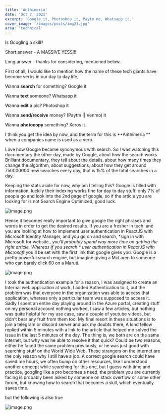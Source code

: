 ```yaml
---
title: 'Anthimeria'
date: 'Oct 7, 2021'
excerpt: 'Google it, Photoshop it, Paytm me, Whatsapp it.'
cover_image: '/images/posts/img23.jpg'
area: 'technical'
---
```

Is Googling a skill?

Short answer -  A MASSIVE YESS!!!

Long answer - thanks for considering, mentioned below.

First of all, I would like to mention how the name of these tech giants have become verbs in our day to day life,

Wanna **search** for something? Google it

Wanna **text** someone? Whatsapp it

Wanna **edit** a pic? Photoshop it

Wanna **send/receive** money? (Paytm || Venmo) it

Wanna **photocopy** something? Xeros it


I think you get the idea by now, and the term for this is **Anthimeria ** when a companies name is used as a verb.

Love how Google became synonymous with search. So I was watching this documentary the other day, made by Google, about how the search works. Brilliant documentary, they tell about the details, about how many times they change the algorithm, about suggestions, about how they get around 750000000 new searches every day, that is 15% of the total searches in a day.

Keeping the stats aside for now, why am I telling this? Google is filled with information, luckily their indexing works fine for day to day stuff. only 7% of people go and look into the 2nd page of google, so if the article you are looking for is not Search Engine Optimized, good luck. 


![image.png](https://cdn.hashnode.com/res/hashnode/image/upload/v1633626859757/uPY1C7PHV.png)

Hence it becomes really important to give google the right phrases and words in order to get the desired results. If you are a fresher in tech. and you are looking at how to implement user authentication in ReactJS with Microsoft Identity Manager, and you go on and search, *sign in with Microsoft for website *, you'll probably spend way more time on getting the right article, Whereas if you search * user authentication in ReactJS with Microsoft* you'll be set with the first link that google gives you. 
Google is a pretty powerful search engine, but imagine giving a McLaren to someone who can barely click 60 on a Maruti. 


![image.png](https://cdn.hashnode.com/res/hashnode/image/upload/v1633626119169/PRHWUN-d5.png)


I took the authentication example for a reason, I was assigned to create an Internal web application at work, I added Authentication to it, but the problem was that everyone in the organization was able to access that application, whereas only a particular team was supposed to access it. Sadly I spent an entire day playing around in the Azure portal, creating stuff on my personal account nothing worked, I saw a few articles, but nothing was quite helpful for my use case, saw a couple of youtube videos, but didn't bear any fruit from them too. My final resort in these situations is to join a telegram or discord server and ask my doubts there,
A kind fellow replied within 5 minutes with a link to the article that helped me solved the issue in the last 5 minutes of the day.
The thing is, we both are on the same internet, but why was he able to resolve it that quick? Could be two reasons, either he faced the same problem previously, or he was just good with searching stuff on the World Wide Web. These strangers on the internet are the only reason why I still have a job. A correct google search could have saved me hours, we often bump on other resources, like I understood another concept while searching for this one, but I guess with time and practice, googling like a pro becomes a need, the problem you are currently facing is probably been asked by someone on stack overflow or some other forum, but knowing how to search that becomes a skill, which eventually saves time. 

but the following is also true


![image.png](https://cdn.hashnode.com/res/hashnode/image/upload/v1633626783536/yxfP1JZEp.png)
